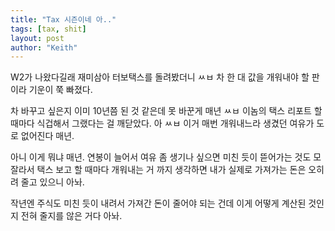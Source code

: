 ```yaml
---
title: "Tax 시즌이네 아.."
tags: [tax, shit]
layout: post
author: "Keith"
---
```


W2가 나왔다길래 재미삼아 터보택스를 돌려봤더니 ㅆㅂ 차 한 대 값을 개워내야 할 판이라 기운이 쭉 빠졌다.

차 바꾸고 싶은지 이미 10년쯤 된 것 같은데 못 바꾼게 매년 ㅆㅂ 이놈의 택스 리포트 할 때마다 식겁해서 그랬다는 걸 깨닫았다. 아 ㅆㅂ 이거 매번 개워내느라 생겼던 여유가 도로 없어진다 매년.

아니 이게 뭐냐 매년. 연봉이 늘어서 여유 좀 생기나 싶으면 미친 듯이 뜯어가는 것도 모잘라서 택스 보고 할 때마다 개워내는 거 까지 생각하면 내가 실제로 가져가는 돈은 오히려 줄고 있으니 아놔.

작년엔 주식도 미친 듯이 내려서 가져간 돈이 줄어야 되는 건데 이게 어떻게 계산된 것인지 전혀 줄지를 않은 거다 아놔.

